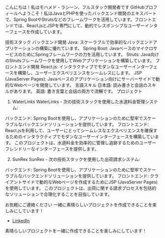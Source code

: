 こんにちは！私はモハメド・ラシーン、フルスタック開発者です
GitHubプロフィールへようこそ！私はJavaとPHPを使ったバックエンド開発のエキスパートで、Spring BootやStrutsなどのフレームワークを活用しています。フロントエンドでは、React.jsとJSPを専門にして、動的でレスポンシブなユーザーインターフェースを作成しています。

技術スタック
バックエンド開発
Java: スケーラブルで効率的なバックエンドアプリケーションの構築に優れています。
Spring Boot: JavaベースのマイクロサービスのためにSpringフレームワークの力を活用しています。
Struts: Java向けのStrutsフレームワークを使用してWebアプリケーションを構築しています。
フロントエンド開発
React.js: インタラクティブでモダンなユーザーインターフェースを構築し、ユーザーエクスペリエンスをシームレスにします。
JSP (JavaServer Pages): Javaベースのアプリケーション向けにサーバーサイドで動的なWebページを開発しています。
言語スキル
日本語: 読み書きと会話のスキルがあります。
英語: 書き言葉と会話の両方で流暢です。
プロジェクト
1. WaterLinks
WaterLinks - 次の技術スタックを使用した水道料金管理システム:

バックエンド: Spring Bootを使用し、アプリケーションのために堅牢でスケーラブルなバックエンドソリューションを提供しています。
フロントエンド: React.jsを利用して、ユーザーにとってシームレスなエクスペリエンスを確保するためのインタラクティブでモダンなユーザーインターフェースを構築しています。
このプロジェクトは、水道料金を効率的に管理し追跡するためのユーザーフレンドリーなインターフェースを提供します。

2. SunRex
SunRex - 次の技術スタックを使用した出荷請求システム:

バックエンド: Spring Bootを使用し、アプリケーションのために堅牢でスケーラブルなバックエンドソリューションを提供しています。
フロントエンド: クライアントサイドで動的なWebページを作成するためにJSP (JavaServer Pages) を使用しています。
このプロジェクトは、出荷に関する請求プロセスを包括的なソリューションで合理化することを目指しています。

お気軽にご連絡ください
一緒に素晴らしいプロジェクトを作成できることを楽しみにしています！

- [LinkedIn](https://www.linkedin.com/in/mohamed-raseen-797619159?utm_source=share&utm_campaign=share_via&utm_content=profile&utm_medium=ios_app)
  
素晴らしいプロジェクトを一緒に作成できることを楽しみにしています！
